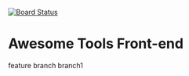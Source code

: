 [![Board Status](https://dev.azure.com/johanines/4a84b8c8-7240-4a05-bec6-fb7ca6b184a1/fc6794cc-233e-4591-ad90-259a2b44f707/_apis/work/boardbadge/bcaa525c-ee6b-4130-99bb-db0122e6c33e)](https://dev.azure.com/johanines/4a84b8c8-7240-4a05-bec6-fb7ca6b184a1/_boards/board/t/fc6794cc-233e-4591-ad90-259a2b44f707/Microsoft.RequirementCategory)
# Awesome Tools Front-end


feature branch
branch1